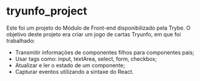 # tryunfo_project

Este foi um projeto do Módulo de Front-end disponibilizado pela Trybe.
O objetivo deste projeto era criar um jogo de cartas Tryunfo, em que foi trabalhado:
- Transmitir informações de componentes filhos para componentes pais;
- Usar tags como: input, textArea, select, form, checkbox;
- Atualizar e ler o estado de um componente;
- Capturar eventos utilizando a sintaxe do React.
